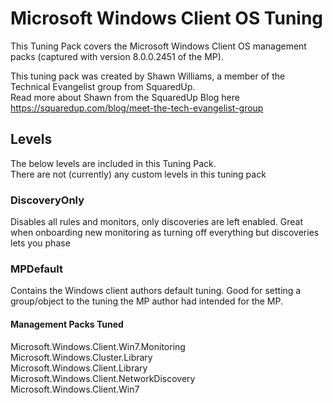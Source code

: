 # Microsoft Windows Client OS Tuning

This Tuning Pack covers the Microsoft Windows Client OS management packs (captured with version 8.0.0.2451 of the MP).

This tuning pack was created by Shawn Williams, a member of the Technical Evangelist group from SquaredUp.  
Read more about Shawn from the SquaredUp Blog here <https://squaredup.com/blog/meet-the-tech-evangelist-group>

## Levels

The below levels are included in this Tuning Pack.  
There are not (currently) any custom levels in this tuning pack

### DiscoveryOnly

Disables all rules and monitors, only discoveries are left enabled. Great when onboarding new monitoring as turning off everything but discoveries lets you phase

### MPDefault

Contains the Windows client authors default tuning. Good for setting a group/object to the tuning the MP author had intended for the MP.

#### Management Packs Tuned

Microsoft.Windows.Client.Win7.Monitoring  
Microsoft.Windows.Cluster.Library  
Microsoft.Windows.Client.Library  
Microsoft.Windows.Client.NetworkDiscovery  
Microsoft.Windows.Client.Win7  
